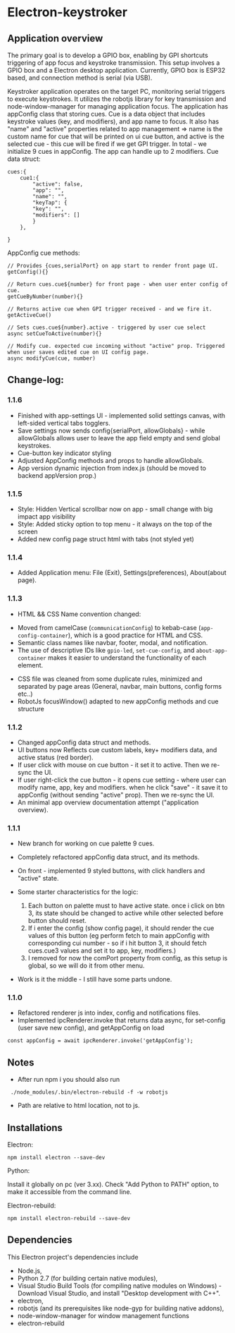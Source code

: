 # Electron-keystroker
 
## Application overview

The primary goal is to develop a GPIO box, enabling by GPI shortcuts triggering of app focus and keystroke transmission.
This setup involves a GPIO box and a Electron desktop application.
Currently, GPIO box is ESP32 based, and connection method is serial (via USB).

Keystroker application operates on the target PC, monitoring serial triggers to execute keystrokes.
It utilizes the robotjs library for key transmission and node-window-manager for managing application focus.
The application has appConfig class that storing cues.
Cue is a data object that includes keystroke values (key, and modifiers), and app name to focus. It also has "name" and "active" properties related to app management => name is the custom name for cue that will be printed on ui cue button, and active is the selected cue - this cue will be fired if we get GPI trigger.
In total - we initialize 9 cues in appConfig.
The app can handle up to 2 modifiers.
Cue data struct:
```
cues:{
    cue1:{
        "active": false,
        "app": "",
        "name": "",
        "keyTap": {
        "key": "",
        "modifiers": []
        }
    },

}
```

AppConfig cue methods:

```
// Provides {cues,serialPort} on app start to render front page UI.
getConfig(){}

// Return cues.cue${number} for front page - when user enter config of cue.
getCueByNumber(number){}

// Returns active cue when GPI trigger received - and we fire it.
getActiveCue()

// Sets cues.cue${number}.active - triggered by user cue select
async setCueToActive(number){}

// Modify cue. expected cue incoming without "active" prop. Triggered when user saves edited cue on UI config page.
async modifyCue(cue, number)

```


## Change-log:

### 1.1.6

- Finished with app-settings UI - implemented solid settings canvas, with left-sided vertical tabs togglers.
- Save settings now sends config{serialPort, allowGlobals} - while allowGlobals allows user to leave the app field empty and send global keystrokes.
- Cue-button key indicator styling
- Adjusted AppConfig methods and props to handle allowGlobals.
- App version dynamic injection from index.js (should be moved to backend appVersion prop.)

### 1.1.5

- Style: Hidden Vertical scrollbar now on app - small change with big impact app visibility
- Style: Added sticky option to top menu - it always on the top of the screen
- Added new config page struct html with tabs (not styled yet)
### 1.1.4

- Added Application menu: File (Exit), Settings(preferences), About(about page).

### 1.1.3

- HTML && CSS Name convention changed:
* Moved from camelCase (```communicationConfig```) to kebab-case (```app-config-container```), which is a good practice for HTML and CSS.
* Semantic class names like navbar, footer, modal, and notification.
* The use of descriptive IDs like ```gpio-led```, ```set-cue-config```, and ```about-app-container``` makes it easier to understand the functionality of each element.
- CSS file was cleaned from some duplicate rules, minimized and separated by page areas (General, navbar, main buttons, config forms etc..)
- RobotJs focusWindow() adapted to new appConfig methods and cue structure

### 1.1.2

- Changed appConfig data struct and methods.
- UI buttons now Reflects cue custom labels, key+ modifiers data, and active status (red border).
- If user click with mouse on cue button - it set it to active. Then we re-sync the UI.
- If user right-click the cue button - it opens cue setting - where user can modify name, app, key and modifiers.
when he click "save" - it save it to appConfig (without sending "active" prop). Then we re-sync the UI.
- An minimal app overview documentation attempt ("application overview).

### 1.1.1

- New branch for working on cue palette 9 cues.
- Completely refactored appConfig data struct, and its methods.
- On front - implemented 9 styled buttons, with click handlers and "active" state. 
- Some starter characteristics for the logic:

    1. Each button on palette must to have active state. once i click on btn 3, its state should be changed to active while other selected before button should reset.
    2. If i enter the config (show config page), it should render the cue values of this button (eg perform fetch to main appConfig with corresponding cui number - so if i hit button 3, it should fetch cues.cue3 values and set it to app, key, modifiers.)
    3. I removed for now the comPort property from config, as this setup is global, so we will do it from other menu.

- Work is it the middle - I still have some parts undone.

### 1.1.0

- Refactored renderer js into index, config and notifications files. 
- Implemented ipcRenderer.invoke that returns data async, for set-config (user save new config), and getAppConfig on load

```
const appConfig = await ipcRenderer.invoke('getAppConfig');
```

## Notes

- After run npm i you should also run 

```
 ./node_modules/.bin/electron-rebuild -f -w robotjs

```

- Path are relative to html location, not to js.

## Installations

Electron:
```
npm install electron --save-dev
```
Python:

Install it globally on pc (ver 3.xx). Check "Add Python to PATH" option, to make it accessible from the command line.

Electron-rebuild:

```
npm install electron-rebuild --save-dev
```

## Dependencies

This Electron project's dependencies include 
- Node.js, 
- Python 2.7 (for building certain native modules), 
- Visual Studio Build Tools (for compiling native modules on Windows) - Download Visual Studio, and install "Desktop development with C++". 
- electron, 
- robotjs (and its prerequisites like node-gyp for building native addons), 
- node-window-manager for window management functions
- electron-rebuild